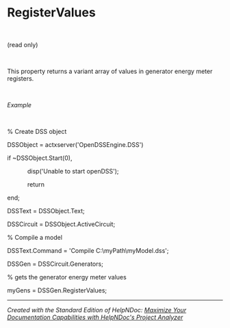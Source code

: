 # RegisterValues

&nbsp;

(read only)

&nbsp;

This property returns a variant array of values in generator energy meter registers.

&nbsp;

*Example*

&nbsp;

% Create DSS object

DSSObject = actxserver('OpenDSSEngine.DSS')

if ~DSSObject.Start(0),

&nbsp; &nbsp; &nbsp; &nbsp; &nbsp; &nbsp; disp('Unable to start openDSS');

&nbsp; &nbsp; &nbsp; &nbsp; &nbsp; &nbsp; return

end;

DSSText = DSSObject.Text;

DSSCircuit = DSSObject.ActiveCircuit;

% Compile a model &nbsp; &nbsp;

DSSText.Command = 'Compile C:\\myPath\\myModel.dss';

DSSGen = DSSCircuit.Generators;

% gets the generator energy meter values

myGens = DSSGen.RegisterValues;

***
_Created with the Standard Edition of HelpNDoc: [Maximize Your Documentation Capabilities with HelpNDoc's Project Analyzer](<https://www.helpndoc.com/feature-tour/advanced-project-analyzer/>)_
